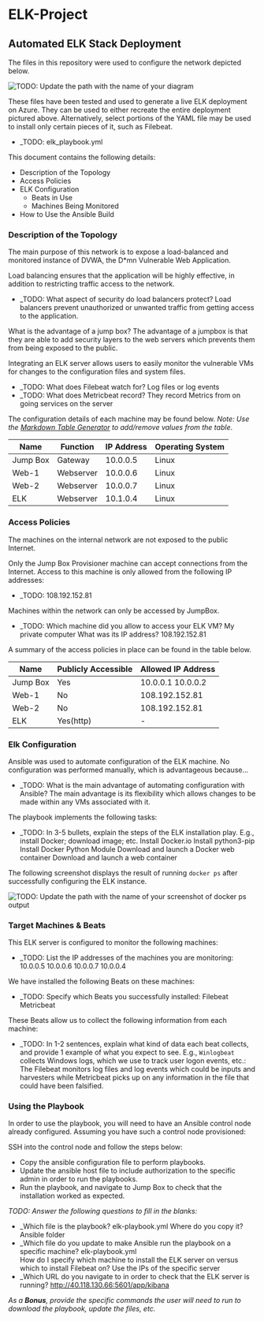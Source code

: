 # ELK-Project

## Automated ELK Stack Deployment

The files in this repository were used to configure the network depicted below.

![TODO: Update the path with the name of your diagram](Images/diagram_filename.png)

These files have been tested and used to generate a live ELK deployment on Azure. They can be used to either recreate the entire deployment pictured above. Alternatively, select portions of the YAML file may be used to install only certain pieces of it, such as Filebeat.

  - _TODO: elk_playbook.yml

This document contains the following details:
- Description of the Topology
- Access Policies
- ELK Configuration
  - Beats in Use
  - Machines Being Monitored
- How to Use the Ansible Build


### Description of the Topology

The main purpose of this network is to expose a load-balanced and monitored instance of DVWA, the D*mn Vulnerable Web Application.

Load balancing ensures that the application will be highly effective, in addition to restricting traffic access to the network.
- _TODO: What aspect of security do load balancers protect? 
Load balancers prevent unauthorized or unwanted traffic from getting access to the application.

What is the advantage of a jump box?
The advantage of a jumpbox is that they are able to add security layers to the web servers which prevents them from being exposed to the public.

Integrating an ELK server allows users to easily monitor the vulnerable VMs for changes to the configuration files and system files.
- _TODO: What does Filebeat watch for? Log files or log events
- _TODO: What does Metricbeat record? They record Metrics from on going services on the server

The configuration details of each machine may be found below.
_Note: Use the [Markdown Table Generator](http://www.tablesgenerator.com/markdown_tables) to add/remove values from the table_.

| Name     | Function  | IP Address | Operating System |
|----------|-----------|------------|------------------|
| Jump Box | Gateway   | 10.0.0.5   | Linux            |
| Web-1    | Webserver | 10.0.0.6   | Linux            |
| Web-2    | Webserver | 10.0.0.7   | Linux            |
| ELK      | Webserver | 10.1.0.4   | Linux            |


### Access Policies

The machines on the internal network are not exposed to the public Internet. 

Only the Jump Box Provisioner machine can accept connections from the Internet. Access to this machine is only allowed from the following IP addresses:
- _TODO: 108.192.152.81

Machines within the network can only be accessed by JumpBox.
- _TODO: Which machine did you allow to access your ELK VM? My private computer What was its IP address? 108.192.152.81

A summary of the access policies in place can be found in the table below.

| Name     | Publicly Accessible | Allowed IP Address |
|----------|---------------------|--------------------|
| Jump Box | Yes                 | 10.0.0.1  10.0.0.2 |
| Web-1    | No                  | 108.192.152.81     |
| Web-2    | No                  | 108.192.152.81     |
| ELK      | Yes(http)           | -                  |


### Elk Configuration

Ansible was used to automate configuration of the ELK machine. No configuration was performed manually, which is advantageous because...
- _TODO: What is the main advantage of automating configuration with Ansible?
The main advantage is its flexibility which allows changes to be made within any VMs associated with it.

The playbook implements the following tasks:
- _TODO: In 3-5 bullets, explain the steps of the ELK installation play. E.g., install Docker; download image; etc.
Install Docker.io
Install python3-pip
Install Docker Python Module
Download and launch a Docker web container
Download and launch a web container

The following screenshot displays the result of running `docker ps` after successfully configuring the ELK instance.

![TODO: Update the path with the name of your screenshot of docker ps output](Images/docker_ps_output.png)

### Target Machines & Beats
This ELK server is configured to monitor the following machines:
- _TODO: List the IP addresses of the machines you are monitoring:
10.0.0.5
10.0.0.6
10.0.0.7
10.0.0.4

We have installed the following Beats on these machines:
- _TODO: Specify which Beats you successfully installed:
Filebeat
Metricbeat

These Beats allow us to collect the following information from each machine:
- _TODO: In 1-2 sentences, explain what kind of data each beat collects, and provide 1 example of what you expect to see. E.g., `Winlogbeat` collects Windows logs, which we use to track user logon events, etc.:
The Filebeat monitors log files and log events which could be inputs and harvesters while Metricbeat picks up on any information in the file that could have been falsified.

### Using the Playbook
In order to use the playbook, you will need to have an Ansible control node already configured. Assuming you have such a control node provisioned: 

SSH into the control node and follow the steps below:
- Copy the ansible configuration file to perform playbooks.
- Update the ansible host file to include authorization to the specific admin in order to run the playbooks.
- Run the playbook, and navigate to Jump Box to check that the installation worked as expected.

_TODO: Answer the following questions to fill in the blanks:_
- _Which file is the playbook? elk-playbook.yml    Where do you copy it? Ansible folder
- _Which file do you update to make Ansible run the playbook on a specific machine? elk-playbook.yml   
How do I specify which machine to install the ELK server on versus which to install Filebeat on? Use the IPs of the specific server
- _Which URL do you navigate to in order to check that the ELK server is running?  http://40.118.130.66:5601/app/kibana

_As a **Bonus**, provide the specific commands the user will need to run to download the playbook, update the files, etc._
